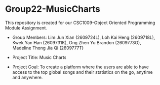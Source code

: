 # Group22-MusicCharts
This repository is created for our CSC1009-Object Oriented Programming Module Assignment.

- Group Members:
Lim Jun Xian (2609724L), Loh Kai Heng (2609718L), Kwek Yan Han (2609731K), Ong Zhen Yu Brandon (2609773O), Madeline Thong Jia Qi (2609777T)

- Project Title:
Music Charts

- Project Goal:
To create a platform where the users are able to have access to the top global songs and their statistics on the go, anytime and anywhere.
